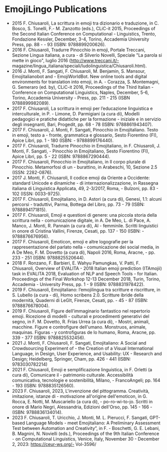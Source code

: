# EmojiLingo Publications

- 2015 F. Chiusaroli, La scrittura in emoji tra dizionario e traduzione, in C. Bosco, S. Tonelli, F.- M. Zanzotto (eds.), CLiC-it 2015, Proceedings of the Second Italian Conference on Computational - Linguistics, Trento, Fondazione Kessler, December, 3-4, Torino, Accademia University Press, pp. 88 - - 93 (ISBN: 9788899200626).
- 2016 F. Chiusaroli, Tradurre Pinocchio in emoji, Portale Treccani, Sezione Lingua italiana, a cura - di Silverio Novelli, Speciale "La parola si mette in gioco", luglio 2016 (http://www.treccani.it/- magazine/lingua_italiana/speciali/ludolinguistica/Chiusaroli.html).
- 2016 J. Monti, F. Sangati, F. Chiusaroli, M. Benjamin, S. Mansour, Emojitalianobot and - EmojiWorldBot. New online tools and digital environments for translation into emoji, in A. - Corazza, S. Montemagni, G. Semeraro (ed. by), CLiC-it 2016, Proceedings of the Third Italian - Conference on Computational Linguistics, Naples, December, 5-6, Torino, Accademia University - Press, pp. 211 - 215 (ISBN 9788899982089).
- 2017 F. Chiusaroli, La scrittura in emoji per l’educazione linguistica e interculturale, in P. - Limone, D. Parmigiani (a cura di), Modelli pedagogici e pratiche didattiche per la formazione - iniziale e in servizio degli insegnanti, Bari, Progedit, pp. 68 - 78 (ISBN: 9788861943407).
- 2017 F. Chiusaroli, J. Monti, F. Sangati, Pinocchio in Emojitaliano. Testo in emoji, testo a - fronte, grammatica e glossario, Sesto Fiorentino (FI), Apice Libri, pp. 1 - 180 (ISBN: - 9788899176440).
- 2017 F. Chiusaroli, Tradurre Pinocchio in Emojitaliano, in F. Chiusaroli, J. Monti, F. Sangati, - Pinocchio in Emojitaliano, Sesto Fiorentino (FI), Apice Libri, pp. 5 - 22 (ISBN: 9788867290444).
- 2017 F. Chiusaroli, Pinocchio in Emojitaliano, in Il corpo plurale di Pinocchio. Metamorfosi di un - burattino, in Arabeschi, 10, Sezione 2.5 (ISSN: 2282-0876).
- 2017 J. Monti, F. Chiusaroli, Il codice emoji da Oriente a Occidente: standard Unicode e dinamiche - di internazionalizzazione, in Rassegna italiana di Linguistica Applicata, 49, 2-3/2017, Roma, - Bulzoni, pp. 83 - 102 (ISSN: 0033-9725).
- 2017 F. Chiusaroli, Emojitaliano, in D. Astori (a cura di), Genesi, 1.1: alcuni percorsi - traduttivi, Parma, Bottega del Libro, pp. 73 - 79 (ISBN: 9788894171815).
- 2017 F. Chiusaroli, Emoji e questioni di genere: una piccola storia della scrittura nella - comunicazione digitale, in A. De Meo, L. di Pace, A. Manco, J. Monti, R. Pannain (a cura di), Al - femminile. Scritti linguistici in onore di Cristina Vallini, Firenze, Cesati, pp. 137 - 150 (ISBN: - 9788876676956).
- 2017 F. Chiusaroli, Emoticon, emoji e altre logografie per la rappresentazione del parlato nella - comunicazione dei social media, in A De Meo, F. M. Dovetto (a cura di), Napoli 2016, Roma, Aracne, - pp. 233 - 251 (ISBN: 9788825520644).
- 2018 F. Ronzano, F. Barbieri, E. Wahyu Pamungkas, V. Patti, F. Chiusaroli, Overview of EVALITA - 2018 Italian emoji prediction (ITAmojii) task in EVALITA 2018, Evaluation of NLP and Speech Tools - for Italian. Proceedings of the Final Workshop 12-13 December 2018, Turin, Torino, Accademia - University Press, pp. 1 - 9 (ISBN: 9788831978422).
- 2019 F. Chiusaroli, Emojitaliano: l’emojilingua tra scritture e riscritture, in S. Lubello (a cura - di), Homo scribens 2.0. Scritture ibride della modernità, Quaderni di LeGIt, Firenze, Cesati, pp. - 45 - 87 (ISBN: 9788876678004).
- 2019 F. Chiusaroli, Figure dell’immaginario fantastico nel repertorio emoji. Ricezione di modelli - culturali e procedimenti generativi del segno, in F. M. Dovetto, R. Frías Urrea (a cura di), - Mostri, animali, macchine. Figure e controfigure dell'umano. Monstruos, animale, maquinas. Figuras - y controfiguras de lo humano, Roma, Aracne, pp. 339 - 377 (ISBN: 9788825532456).
- 2021 J. Monti, F. Chiusaroli, F. Sangati, Emojitaliano: A Social and Crowdsourcing Experiment of - the Creation of a Visual International Language, in Design, User Experience, and Usability: UX - Research and Design; Heidelberg, Springer, Cham, pp. 426 - 441 (ISBN: 9783030782214)
- 2021 F. Chiusaroli, Emoji e semplificazione linguistica, in F. Orletti (a cura di), Comunicare il - patrimonio culturale. Accessibilità comunicativa, tecnologie e sostenibilità, Milano, - FrancoAngeli; pp. 164 - 193 (ISBN: 9788835126560).
- 2023 F. Chiusaroli, 2023, L'invenzione del pittogramma. Creatività, imitazione, istanze di - motivazione all'origine dell'emoticon, in G. Rocca, E. Notti, M. Muscariello (a cura di), - po-ro-wi-to-jo. Scritti in onore di Mario Negri, Alessandria, Edizioni dell'Orso, pp. 145 - 166 - (ISBN: 9788836134014).
- 2023 F. Chiusaroli, T. Uricchio, J. Monti, M. L. Pierucci, F. Sangati, GPT-based Language Models - meet Emojitaliano: A Preliminary Assessment Test between Automation and Creativity”, in F. - Boschetti, G. E. Lebani, B. Magnini, N. Novielli (eds.), Proceedings of the 9th Italian Conference - on Computational Linguistics, Venice, Italy, November 30 - December 2, 2023: https://ceur-ws.org/- Vol-3596/

